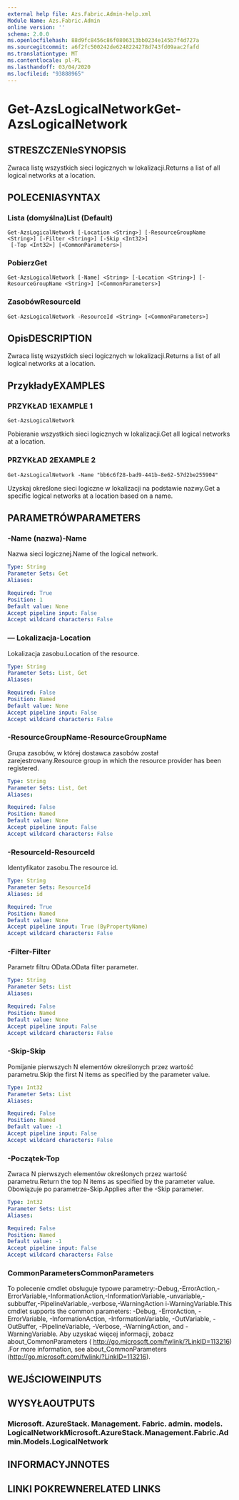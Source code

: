 ```yaml
---
external help file: Azs.Fabric.Admin-help.xml
Module Name: Azs.Fabric.Admin
online version: ''
schema: 2.0.0
ms.openlocfilehash: 88d9fc8456c86f0806313bb0234e145b7f4d727a
ms.sourcegitcommit: a6f2fc500242de6248224278d743fd09aac2fafd
ms.translationtype: MT
ms.contentlocale: pl-PL
ms.lasthandoff: 03/04/2020
ms.locfileid: "93888965"
---
```

# <span data-ttu-id="40bc9-101">Get-AzsLogicalNetwork</span><span class="sxs-lookup"><span data-stu-id="40bc9-101">Get-AzsLogicalNetwork</span></span>

## <span data-ttu-id="40bc9-102">STRESZCZENIe</span><span class="sxs-lookup"><span data-stu-id="40bc9-102">SYNOPSIS</span></span>
<span data-ttu-id="40bc9-103">Zwraca listę wszystkich sieci logicznych w lokalizacji.</span><span class="sxs-lookup"><span data-stu-id="40bc9-103">Returns a list of all logical networks at a location.</span></span>

## <span data-ttu-id="40bc9-104">POLECENIA</span><span class="sxs-lookup"><span data-stu-id="40bc9-104">SYNTAX</span></span>

### <span data-ttu-id="40bc9-105">Lista (domyślna)</span><span class="sxs-lookup"><span data-stu-id="40bc9-105">List (Default)</span></span>
```
Get-AzsLogicalNetwork [-Location <String>] [-ResourceGroupName <String>] [-Filter <String>] [-Skip <Int32>]
 [-Top <Int32>] [<CommonParameters>]
```

### <span data-ttu-id="40bc9-106">Pobierz</span><span class="sxs-lookup"><span data-stu-id="40bc9-106">Get</span></span>
```
Get-AzsLogicalNetwork [-Name] <String> [-Location <String>] [-ResourceGroupName <String>] [<CommonParameters>]
```

### <span data-ttu-id="40bc9-107">Zasobów</span><span class="sxs-lookup"><span data-stu-id="40bc9-107">ResourceId</span></span>
```
Get-AzsLogicalNetwork -ResourceId <String> [<CommonParameters>]
```

## <span data-ttu-id="40bc9-108">Opis</span><span class="sxs-lookup"><span data-stu-id="40bc9-108">DESCRIPTION</span></span>
<span data-ttu-id="40bc9-109">Zwraca listę wszystkich sieci logicznych w lokalizacji.</span><span class="sxs-lookup"><span data-stu-id="40bc9-109">Returns a list of all logical networks at a location.</span></span>

## <span data-ttu-id="40bc9-110">Przykłady</span><span class="sxs-lookup"><span data-stu-id="40bc9-110">EXAMPLES</span></span>

### <span data-ttu-id="40bc9-111">PRZYKŁAD 1</span><span class="sxs-lookup"><span data-stu-id="40bc9-111">EXAMPLE 1</span></span>
```
Get-AzsLogicalNetwork
```

<span data-ttu-id="40bc9-112">Pobieranie wszystkich sieci logicznych w lokalizacji.</span><span class="sxs-lookup"><span data-stu-id="40bc9-112">Get all logical networks at a location.</span></span>

### <span data-ttu-id="40bc9-113">PRZYKŁAD 2</span><span class="sxs-lookup"><span data-stu-id="40bc9-113">EXAMPLE 2</span></span>
```
Get-AzsLogicalNetwork -Name "bb6c6f28-bad9-441b-8e62-57d2be255904"
```

<span data-ttu-id="40bc9-114">Uzyskaj określone sieci logiczne w lokalizacji na podstawie nazwy.</span><span class="sxs-lookup"><span data-stu-id="40bc9-114">Get a specific logical networks at a location based on a name.</span></span>

## <span data-ttu-id="40bc9-115">PARAMETRÓW</span><span class="sxs-lookup"><span data-stu-id="40bc9-115">PARAMETERS</span></span>

### <span data-ttu-id="40bc9-116">-Name (nazwa)</span><span class="sxs-lookup"><span data-stu-id="40bc9-116">-Name</span></span>
<span data-ttu-id="40bc9-117">Nazwa sieci logicznej.</span><span class="sxs-lookup"><span data-stu-id="40bc9-117">Name of the logical network.</span></span>

```yaml
Type: String
Parameter Sets: Get
Aliases:

Required: True
Position: 1
Default value: None
Accept pipeline input: False
Accept wildcard characters: False
```

### <span data-ttu-id="40bc9-118">— Lokalizacja</span><span class="sxs-lookup"><span data-stu-id="40bc9-118">-Location</span></span>
<span data-ttu-id="40bc9-119">Lokalizacja zasobu.</span><span class="sxs-lookup"><span data-stu-id="40bc9-119">Location of the resource.</span></span>

```yaml
Type: String
Parameter Sets: List, Get
Aliases:

Required: False
Position: Named
Default value: None
Accept pipeline input: False
Accept wildcard characters: False
```

### <span data-ttu-id="40bc9-120">-ResourceGroupName</span><span class="sxs-lookup"><span data-stu-id="40bc9-120">-ResourceGroupName</span></span>
<span data-ttu-id="40bc9-121">Grupa zasobów, w której dostawca zasobów został zarejestrowany.</span><span class="sxs-lookup"><span data-stu-id="40bc9-121">Resource group in which the resource provider has been registered.</span></span>

```yaml
Type: String
Parameter Sets: List, Get
Aliases:

Required: False
Position: Named
Default value: None
Accept pipeline input: False
Accept wildcard characters: False
```

### <span data-ttu-id="40bc9-122">-ResourceId</span><span class="sxs-lookup"><span data-stu-id="40bc9-122">-ResourceId</span></span>
<span data-ttu-id="40bc9-123">Identyfikator zasobu.</span><span class="sxs-lookup"><span data-stu-id="40bc9-123">The resource id.</span></span>

```yaml
Type: String
Parameter Sets: ResourceId
Aliases: id

Required: True
Position: Named
Default value: None
Accept pipeline input: True (ByPropertyName)
Accept wildcard characters: False
```

### <span data-ttu-id="40bc9-124">-Filter</span><span class="sxs-lookup"><span data-stu-id="40bc9-124">-Filter</span></span>
<span data-ttu-id="40bc9-125">Parametr filtru OData.</span><span class="sxs-lookup"><span data-stu-id="40bc9-125">OData filter parameter.</span></span>

```yaml
Type: String
Parameter Sets: List
Aliases:

Required: False
Position: Named
Default value: None
Accept pipeline input: False
Accept wildcard characters: False
```

### <span data-ttu-id="40bc9-126">-Skip</span><span class="sxs-lookup"><span data-stu-id="40bc9-126">-Skip</span></span>
<span data-ttu-id="40bc9-127">Pomijanie pierwszych N elementów określonych przez wartość parametru.</span><span class="sxs-lookup"><span data-stu-id="40bc9-127">Skip the first N items as specified by the parameter value.</span></span>

```yaml
Type: Int32
Parameter Sets: List
Aliases:

Required: False
Position: Named
Default value: -1
Accept pipeline input: False
Accept wildcard characters: False
```

### <span data-ttu-id="40bc9-128">-Początek</span><span class="sxs-lookup"><span data-stu-id="40bc9-128">-Top</span></span>
<span data-ttu-id="40bc9-129">Zwraca N pierwszych elementów określonych przez wartość parametru.</span><span class="sxs-lookup"><span data-stu-id="40bc9-129">Return the top N items as specified by the parameter value.</span></span>
<span data-ttu-id="40bc9-130">Obowiązuje po parametrze-Skip.</span><span class="sxs-lookup"><span data-stu-id="40bc9-130">Applies after the -Skip parameter.</span></span>

```yaml
Type: Int32
Parameter Sets: List
Aliases:

Required: False
Position: Named
Default value: -1
Accept pipeline input: False
Accept wildcard characters: False
```

### <span data-ttu-id="40bc9-131">CommonParameters</span><span class="sxs-lookup"><span data-stu-id="40bc9-131">CommonParameters</span></span>
<span data-ttu-id="40bc9-132">To polecenie cmdlet obsługuje typowe parametry:-Debug,-ErrorAction,-ErrorVariable,-InformationAction,-InformationVariable,-unvariable,-subbuffer,-PipelineVariable,-verbose,-WarningAction i-WarningVariable.</span><span class="sxs-lookup"><span data-stu-id="40bc9-132">This cmdlet supports the common parameters: -Debug, -ErrorAction, -ErrorVariable, -InformationAction, -InformationVariable, -OutVariable, -OutBuffer, -PipelineVariable, -Verbose, -WarningAction, and -WarningVariable.</span></span> <span data-ttu-id="40bc9-133">Aby uzyskać więcej informacji, zobacz about_CommonParameters ( http://go.microsoft.com/fwlink/?LinkID=113216) .</span><span class="sxs-lookup"><span data-stu-id="40bc9-133">For more information, see about_CommonParameters (http://go.microsoft.com/fwlink/?LinkID=113216).</span></span>

## <span data-ttu-id="40bc9-134">WEJŚCIOWE</span><span class="sxs-lookup"><span data-stu-id="40bc9-134">INPUTS</span></span>

## <span data-ttu-id="40bc9-135">WYSYŁA</span><span class="sxs-lookup"><span data-stu-id="40bc9-135">OUTPUTS</span></span>

### <span data-ttu-id="40bc9-136">Microsoft. AzureStack. Management. Fabric. admin. models. LogicalNetwork</span><span class="sxs-lookup"><span data-stu-id="40bc9-136">Microsoft.AzureStack.Management.Fabric.Admin.Models.LogicalNetwork</span></span>

## <span data-ttu-id="40bc9-137">INFORMACYJN</span><span class="sxs-lookup"><span data-stu-id="40bc9-137">NOTES</span></span>

## <span data-ttu-id="40bc9-138">LINKI POKREWNE</span><span class="sxs-lookup"><span data-stu-id="40bc9-138">RELATED LINKS</span></span>
